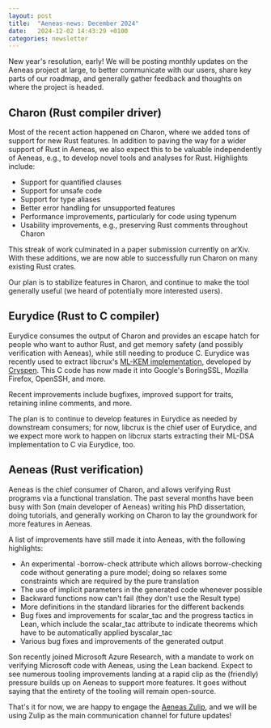 ```yaml
---
layout: post
title:  "Aeneas-news: December 2024"
date:   2024-12-02 14:43:29 +0100
categories: newsletter
---
```

New year's resolution, early! We will be posting monthly updates on the Aeneas project at large, to better communicate with our users, share key parts of our roadmap, and generally gather feedback and thoughts on where the project is headed.

## Charon (Rust compiler driver)
Most of the recent action happened on Charon, where we added tons of support for new Rust features. In addition to paving the way for a wider support of Rust in Aeneas, we also expect this to be valuable independently of Aeneas, e.g., to develop novel tools and analyses for Rust. Highlights include:
* Support for quantified clauses
* Support for unsafe code
* Support for type aliases
* Better error handling for unsupported features
* Performance improvements, particularly for code using typenum
* Usability improvements, e.g., preserving Rust comments throughout Charon

This streak of work culminated in a paper submission currently on arXiv. With these additions, we are now able to successfully run Charon on many existing Rust crates.

Our plan is to stabilize features in Charon, and continue to make the tool generally useful (we heard of potentially more interested users).

## Eurydice (Rust to C compiler)
Eurydice consumes the output of Charon and provides an escape hatch for people who want to author Rust, and get memory safety (and possibly verification with Aeneas), while still needing to produce C. Eurydice was recently used to extract libcrux's [ML-KEM implementation](https://github.com/cryspen/libcrux/tree/main/libcrux-ml-kem/c), developed by [Cryspen](https://cryspen.com/). This C code has now made it into Google's BoringSSL, Mozilla Firefox, OpenSSH, and more.

Recent improvements include bugfixes, improved support for traits, retaining inline comments, and more.

The plan is to continue to develop features in Eurydice as needed by downstream consumers; for now, libcrux is the chief user of Eurydice, and we expect more work to happen on libcrux starts extracting their ML-DSA implementation to C via Eurydice, too.

## Aeneas (Rust verification)
Aeneas is the chief consumer of Charon, and allows verifying Rust programs via a functional translation. The past several months have been busy with Son (main developer of Aeneas) writing his PhD dissertation, doing tutorials, and generally working on Charon to lay the groundwork for more features in Aeneas.

A list of improvements have still made it into Aeneas, with the following highlights:
* An experimental -borrow-check attribute which allows borrow-checking code without generating a pure model; doing so relaxes some constraints which are required by the pure translation
* The use of implicit parameters in the generated code whenever possible
* Backward functions now can't fail (they don't use the Result type)
* More definitions in the standard libraries for the different backends
* Bug fixes and improvements for scalar_tac and the progress tactics in Lean, which include the scalar_tac attribute to indicate theorems which have to be automatically applied byscalar_tac
* Various bug fixes and improvements of the generated output

Son recently joined Microsoft Azure Research, with a mandate to work on verifying Microsoft code with Aeneas, using the Lean backend. Expect to see numerous tooling improvements landing at a rapid clip as the (friendly) pressure builds up on Aeneas to support more features. It goes without saying that the entirety of the tooling will remain open-source.

That's it for now, we are happy to engage the [Aeneas Zulip](https://aeneas-verif.zulipchat.com/), and we will be using Zulip as the main communication channel for future updates!
